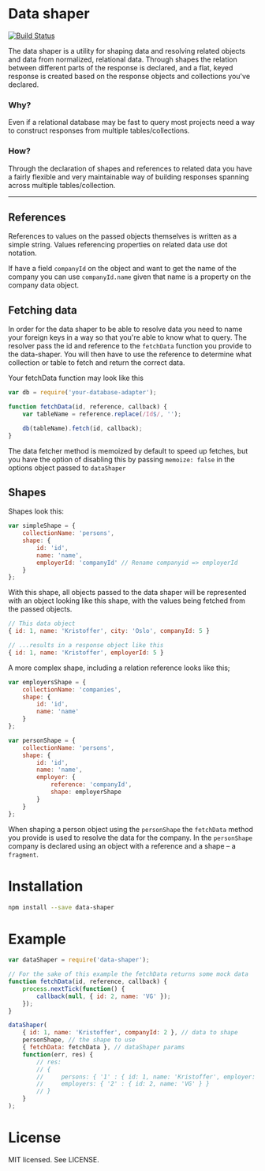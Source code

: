 # Data shaper

[![Build Status](http://img.shields.io/travis/vgno/data-shaper/master.svg?style=flat-square)](https://travis-ci.org/vgno/data-shaper)

The data shaper is a utility for shaping data and resolving related objects and data from normalized, relational data. Through shapes the relation between different parts of the response is declared, and a flat, keyed response is created based on the response objects and collections you've declared.

### Why?
Even if a relational database may be fast to query most projects need a way to construct responses from multiple tables/collections.

### How?
Through the declaration of shapes and references to related data you have a fairly flexible and very maintainable way of building responses spanning across multiple tables/collection.

--------------------

## References
References to values on the passed objects themselves is written as a simple string. Values referencing properties on related data use dot notation.

If have a field `companyId` on the object and want to get the name of the company you can use `companyId.name` given that name is a property on the company data object.

## Fetching data
In order for the data shaper to be able to resolve data you need to name your foreign keys in a way so that you're able to know what to query. The resolver pass the id and reference to the `fetchData` function you provide to the data-shaper. You will then have to use the reference to determine what collection or table to fetch and return the correct data.

Your fetchData function may look like this
```js
var db = require('your-database-adapter');

function fetchData(id, reference, callback) {
    var tableName = reference.replace(/Id$/, '');

    db(tableName).fetch(id, callback);
}
```

The data fetcher method is memoized by default to speed up fetches, but you have the option of disabling this by passing `memoize: false` in the options object passed to  `dataShaper`

## Shapes
Shapes look this:

```js
var simpleShape = {
    collectionName: 'persons',
    shape: {
        id: 'id',
        name: 'name',
        employerId: 'companyId' // Rename companyid => employerId
    }
};
```

With this shape, all objects passed to the data shaper will be represented with an object looking like this shape, with the values being fetched from the passed objects.

```js
// This data object
{ id: 1, name: 'Kristoffer', city: 'Oslo', companyId: 5 }

// ...results in a response object like this
{ id: 1, name: 'Kristoffer', employerId: 5 }
```

A more complex shape, including a relation reference looks like this;

```js
var employersShape = {
    collectionName: 'companies',
    shape: {
        id: 'id',
        name: 'name'
    }
};

var personShape = {
    collectionName: 'persons',
    shape: {
        id: 'id',
        name: 'name',
        employer: {
            reference: 'companyId',
            shape: employerShape
        }
    }
};
```

When shaping a person object using the `personShape` the `fetchData` method you provide is used to resolve the data for the company. In the `personShape` company is declared using an object with a reference and a shape – a `fragment`.

# Installation
```sh
npm install --save data-shaper
```

# Example
```js
var dataShaper = require('data-shaper');

// For the sake of this example the fetchData returns some mock data
function fetchData(id, reference, callback) {
    process.nextTick(function() {
        callback(null, { id: 2, name: 'VG' });
    });
}

dataShaper(
    { id: 1, name: 'Kristoffer', companyId: 2 }, // data to shape
    personShape, // the shape to use
    { fetchData: fetchData }, // dataShaper params
    function(err, res) {
        // res:
        // {
        //     persons: { '1' : { id: 1, name: 'Kristoffer', employer: { employers: 1 } } },
        //     employers: { '2' : { id: 2, name: 'VG' } }
        // }
    }
);
```

# License
MIT licensed. See LICENSE.
